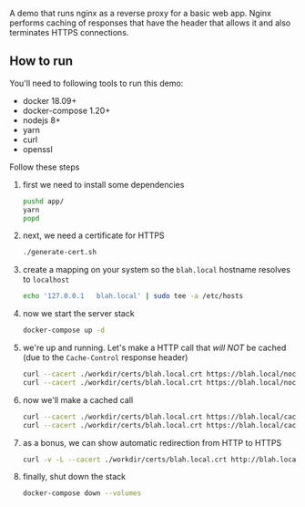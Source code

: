 A demo that runs nginx as a reverse proxy for a basic web app. Nginx performs caching of
responses that have the header that allows it and also terminates HTTPS connections.

## How to run

You'll need to following tools to run this demo:

 - docker 18.09+
 - docker-compose 1.20+
 - nodejs 8+
 - yarn
 - curl
 - openssl

Follow these steps

  1. first we need to install some dependencies
      ```bash
      pushd app/
      yarn
      popd
      ```
  1. next, we need a certificate for HTTPS
      ```bash
      ./generate-cert.sh
      ```
  1. create a mapping on your system so the `blah.local` hostname resolves to `localhost`
      ```bash
      echo '127.0.0.1   blah.local' | sudo tee -a /etc/hosts
      ```
  1. now we start the server stack
      ```bash
      docker-compose up -d
      ```
  1. we're up and running. Let's make a HTTP call that *will NOT* be cached (due to the `Cache-Control` response header)
      ```bash
      curl --cacert ./workdir/certs/blah.local.crt https://blah.local/nocache # first call always takes time
      curl --cacert ./workdir/certs/blah.local.crt https://blah.local/nocache # second call isn't any faster as it wasn't cached
      ```
  1. now we'll make a cached call
      ```bash
      curl --cacert ./workdir/certs/blah.local.crt https://blah.local/cache # first call always takes time
      curl --cacert ./workdir/certs/blah.local.crt https://blah.local/cache # second call is instant as it was cached
      ```
  1. as a bonus, we can show automatic redirection from HTTP to HTTPS
      ```bash
      curl -v -L --cacert ./workdir/certs/blah.local.crt http://blah.local/cache # note than we get a 301 to the HTTP URL
      ```
  1. finally, shut down the stack
      ```bash
      docker-compose down --volumes
      ```
